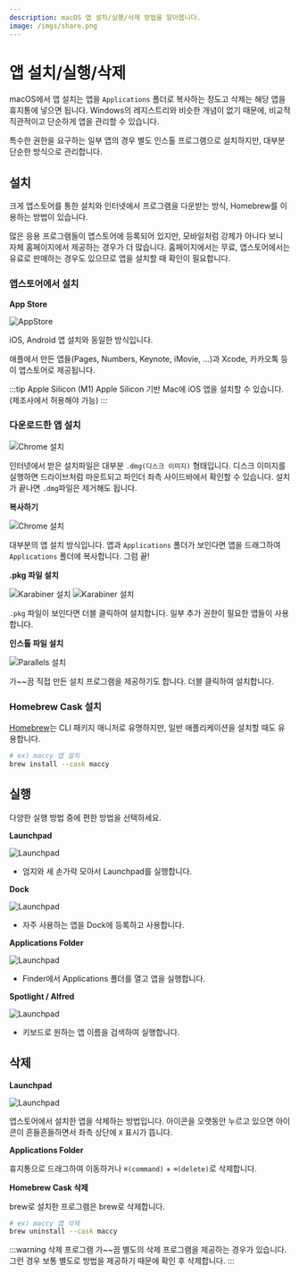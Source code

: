 ```yaml
---
description: macOS 앱 설치/실행/삭제 방법을 알아봅니다.
image: /imgs/share.png
---
```


# 앱 설치/실행/삭제

macOS에서 앱 설치는 앱을 `Applications` 폴더로 복사하는 정도고 삭제는 해당 앱을 휴지통에 넣으면 됩니다. Windows의 레지스트리와 비슷한 개념이 없기 때문에, 비교적 직관적이고 단순하게 앱을 관리할 수 있습니다.

특수한 권한을 요구하는 일부 앱의 경우 별도 인스톨 프로그램으로 설치하지만, 대부분 단순한 방식으로 관리합니다.

## 설치

크게 앱스토어를 통한 설치와 인터넷에서 프로그램을 다운받는 방식, Homebrew를 이용하는 방법이 있습니다.

많은 응용 프로그램들이 앱스토어에 등록되어 있지만, 모바일처럼 강제가 아니다 보니 자체 홈페이지에서 제공하는 경우가 더 많습니다. 홈페이지에서는 무료, 앱스토어에서는 유료로 판매하는 경우도 있으므로 앱을 설치할 때 확인이 필요합니다.

### 앱스토어에서 설치

**App Store**

![AppStore](./imgs/apps/appstore.png)

iOS, Android 앱 설치와 동일한 방식입니다.

애플에서 만든 앱들(Pages, Numbers, Keynote, iMovie, ...)과 Xcode, 카카오톡 등이 앱스토어로 제공됩니다.

:::tip Apple Silicon (M1)
Apple Silicon 기반 Mac에 iOS 앱을 설치할 수 있습니다. (제조사에서 허용해야 가능)
:::

### 다운로드한 앱 설치

<div class="image-600 no-radius">

![Chrome 설치](./imgs/apps/chrome-dmg.png)

</div>

인터넷에서 받은 설치파일은 대부분 `.dmg(디스크 이미지)` 형태입니다. 디스크 이미지를 실행하면 드라이브처럼 마운트되고 파인더 좌측 사이드바에서 확인할 수 있습니다. 설치가 끝나면 `.dmg`파일은 제거해도 됩니다.

**복사하기**

<div class="image-300 no-radius">

![Chrome 설치](./imgs/apps/chrome-install.gif)

</div>

대부분의 앱 설치 방식입니다. 앱과 `Applications` 폴더가 보인다면 앱을 드래그하여 `Applications` 폴더에 복사합니다. 그럼 끝!

**.pkg 파일 설치**

<div class="image-600 no-radius">

![Karabiner 설치](./imgs/apps/karabiner-pkg.png)
![Karabiner 설치](./imgs/apps/karabiner-install.png)

</div>

`.pkg` 파일이 보인다면 더블 클릭하여 설치합니다. 일부 추가 권한이 필요한 앱들이 사용합니다.

**인스톨 파일 설치**

<div class="image-600 no-radius">

![Parallels 설치](./imgs/apps/parallels-install.png)

</div>

가~~끔 직접 만든 설치 프로그램을 제공하기도 합니다. 더블 클릭하여 설치합니다.

### Homebrew Cask 설치

[Homebrew](https://brew.sh/index)는 CLI 패키지 매니저로 유명하지만, 일반 애플리케이션을 설치할 때도 유용합니다.

```sh
# ex) maccy 앱 설치
brew install --cask maccy
```

## 실행

다양한 실행 방법 중에 편한 방법을 선택하세요.

**Launchpad**

![Launchpad](./imgs/apps/launchpad.jpg)

- 엄지와 세 손가락 모아서 Launchpad를 실행합니다.

**Dock**

![Launchpad](./imgs/apps/dock.jpg)

- 자주 사용하는 앱을 Dock에 등록하고 사용합니다.

**Applications Folder**

![Launchpad](./imgs/apps/application.png)

- Finder에서 Applications 폴더를 열고 앱을 실행합니다.

**Spotlight / Alfred**

<div class="image-450 no-radius">

![Launchpad](./imgs/apps/alfred.png)

</div>

- 키보드로 원하는 앱 이름을 검색하여 실행합니다.

## 삭제

**Launchpad**

![Launchpad](./imgs/apps/launchpad-delete.jpg)

앱스토어에서 설치한 앱을 삭제하는 방법입니다. 아이콘을 오랫동안 누르고 있으면 아이콘이 흔들흔들하면서 좌측 상단에 `X` 표시가 뜹니다.

**Applications Folder**

휴지통으로 드래그하여 이동하거나 `⌘(command)` + `⌫(delete)`로 삭제합니다.

**Homebrew Cask 삭제**

brew로 설치한 프로그램은 brew로 삭제합니다.

```sh
# ex) maccy 앱 삭제
brew uninstall --cask maccy
```

:::warning 삭제 프로그램
가~~끔 별도의 삭제 프로그램을 제공하는 경우가 있습니다. 그런 경우 보통 별도로 방법을 제공하기 때문에 확인 후 삭제합니다.
:::
